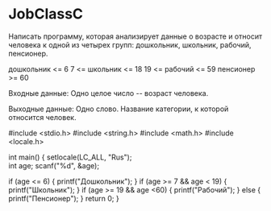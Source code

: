 # JobClassC

Написать программу, которая анализирует данные о возрасте и относит человека к одной из четырех групп: дошкольник, школьник, рабочий, пенсионер.

дошкольник <= 6
 7 <= школьник <= 18
19 <= рабочий <= 59
пенсионер >= 60

Входные данные:
Одно целое число -- возраст человека.

Выходные данные: 
Одно слово. Название категории, к которой относится человек.

#include <stdio.h>
#include <string.h>
#include <math.h>
#include <locale.h>



int main() 
{
	setlocale(LC_ALL, "Rus");		
  int age;
  scanf("%d", &age);


  if (age <= 6) 
  {
      printf("Дошкольник");
  }
  if (age >= 7 && age < 19)
  {
      printf("Школьник");
  }
  if (age >= 19 && age <60)
  {
	  printf("Рабочий");
  }
  else
  {
	  printf("Пенсионер");
  }
    return 0;
}

